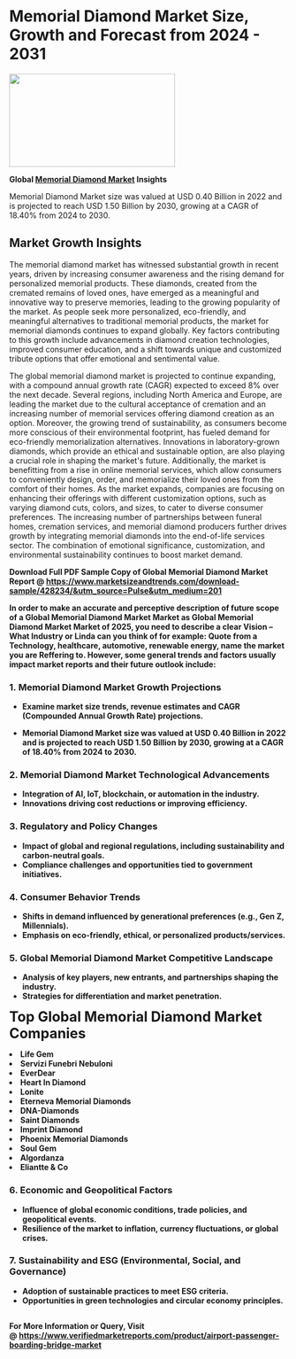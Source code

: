 <H1>Memorial Diamond Market Size, Growth and Forecast from 2024 - 2031</H1><img class="aligncenter size-medium wp-image-584254" src="https://thirdeyenews.in/wp-content/uploads/2024/09/Global-Market-Research-300x168.jpeg" alt="" width="300" height="168" /><p><strong>Global&nbsp;<a href="https://www.marketsizeandtrends.com/download-sample/428234/&amp;utm_source=Pulse&amp;utm_medium=201">Memorial Diamond Market</a> Insights</strong></p><p>Memorial Diamond Market size was valued at USD 0.40 Billion in 2022 and is projected to reach USD 1.50 Billion by 2030, growing at a CAGR of 18.40% from 2024 to 2030.</p><p><h2>Market Growth Insights</h2> <p>The memorial diamond market has witnessed substantial growth in recent years, driven by increasing consumer awareness and the rising demand for personalized memorial products. These diamonds, created from the cremated remains of loved ones, have emerged as a meaningful and innovative way to preserve memories, leading to the growing popularity of the market. As people seek more personalized, eco-friendly, and meaningful alternatives to traditional memorial products, the market for memorial diamonds continues to expand globally. Key factors contributing to this growth include advancements in diamond creation technologies, improved consumer education, and a shift towards unique and customized tribute options that offer emotional and sentimental value.</p> <p><strong></strong></p> <p>The global memorial diamond market is projected to continue expanding, with a compound annual growth rate (CAGR) expected to exceed 8% over the next decade. Several regions, including North America and Europe, are leading the market due to the cultural acceptance of cremation and an increasing number of memorial services offering diamond creation as an option. Moreover, the growing trend of sustainability, as consumers become more conscious of their environmental footprint, has fueled demand for eco-friendly memorialization alternatives. Innovations in laboratory-grown diamonds, which provide an ethical and sustainable option, are also playing a crucial role in shaping the market's future. Additionally, the market is benefitting from a rise in online memorial services, which allow consumers to conveniently design, order, and memorialize their loved ones from the comfort of their homes. As the market expands, companies are focusing on enhancing their offerings with different customization options, such as varying diamond cuts, colors, and sizes, to cater to diverse consumer preferences. The increasing number of partnerships between funeral homes, cremation services, and memorial diamond producers further drives growth by integrating memorial diamonds into the end-of-life services sector. The combination of emotional significance, customization, and environmental sustainability continues to boost market demand. <p><strong></p><p><span class=""><strong>Download Full PDF Sample Copy of Global Memorial Diamond Market Report</strong> @ <a href="https://www.marketsizeandtrends.com/download-sample/428234/&amp;utm_source=Pulse&amp;utm_medium=201" target="_blank">https://www.marketsizeandtrends.com/download-sample/428234/&amp;utm_source=Pulse&amp;utm_medium=201</a></span></p><p>In order to make an accurate and perceptive description of future scope of a Global&nbsp;Memorial Diamond Market Market as Global&nbsp;Memorial Diamond Market Market of 2025, you need to describe a clear Vision &ndash; What Industry or Linda can you think of for example: Quote from a Technology, healthcare, automotive, renewable energy, name the market you are Reffering to. However, some general trends and factors usually impact market reports and their future outlook include:</p><h3>1.&nbsp;<strong>Memorial Diamond Market Growth Projections</strong></h3><ul><li>Examine market size trends, revenue estimates and CAGR (Compounded Annual Growth Rate) projections.</li><li><p>Memorial Diamond Market size was valued at USD 0.40 Billion in 2022 and is projected to reach USD 1.50 Billion by 2030, growing at a CAGR of 18.40% from 2024 to 2030.</p></li></ul><h3>2.&nbsp;<strong>Memorial Diamond Market Technological Advancements</strong></h3><ul><li>Integration of AI, IoT, blockchain, or automation in the industry.</li><li>Innovations driving cost reductions or improving efficiency.</li></ul><h3>3.&nbsp;<strong>Regulatory and Policy Changes</strong></h3><ul><li>Impact of global and regional regulations, including sustainability and carbon-neutral goals.</li><li>Compliance challenges and opportunities tied to government initiatives.</li></ul><h3>4.&nbsp;<strong>Consumer Behavior Trends</strong></h3><ul><li>Shifts in demand influenced by generational preferences (e.g., Gen Z, Millennials).</li><li>Emphasis on eco-friendly, ethical, or personalized products/services.</li></ul><h3>5.&nbsp;<strong>Global Memorial Diamond Market Competitive Landscape</strong></h3><ul><li>Analysis of key players, new entrants, and partnerships shaping the industry.</li><li>Strategies for differentiation and market penetration.</li></ul><p data-pm-slice="1 1 []"><span style="color: inherit; font-family: inherit; font-size: 25px;">Top Global Memorial Diamond Market Companies</span></p><div class="" data-test-id=""><p><li>Life Gem</li><li> Servizi Funebri Nebuloni</li><li> EverDear</li><li> Heart In Diamond</li><li> Lonite</li><li> Eterneva Memorial Diamonds</li><li> DNA-Diamonds</li><li> Saint Diamonds</li><li> Imprint Diamond</li><li> Phoenix Memorial Diamonds</li><li> Soul Gem</li><li> Algordanza</li><li> Eliantte & Co</li></p></div><h3>6.&nbsp;<strong>Economic and Geopolitical Factors</strong></h3><ul><li>Influence of global economic conditions, trade policies, and geopolitical events.</li><li>Resilience of the market to inflation, currency fluctuations, or global crises.</li></ul><h3>7.&nbsp;<strong>Sustainability and ESG (Environmental, Social, and Governance)</strong></h3><ul><li>Adoption of sustainable practices to meet ESG criteria.</li><li>Opportunities in green technologies and circular economy principles.</li></ul><h2><strong style="font-size: 14px;">For More Information or Query, Visit @&nbsp;</strong><a style="background-color: #ffffff; font-size: 14px;" href="https://www.marketsizeandtrends.com/report/memorial-diamond-market/" target="_blank">https://www.verifiedmarketreports.com/product/airport-passenger-boarding-bridge-market</a></h2>
